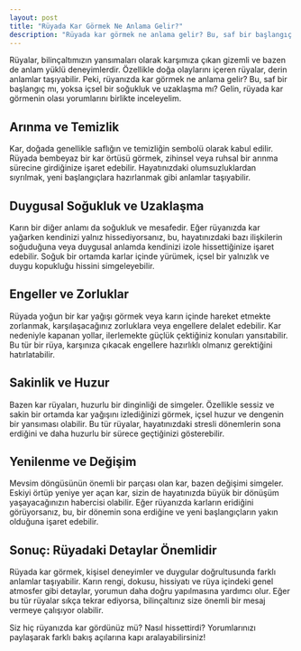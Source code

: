 ```yaml
---
layout: post
title: "Rüyada Kar Görmek Ne Anlama Gelir?"
description: "Rüyada kar görmek ne anlama gelir? Bu, saf bir başlangıç mı, yoksa içsel bir soğukluk ve uzaklaşma mı?"
---
```


Rüyalar, bilinçaltımızın yansımaları olarak karşımıza çıkan gizemli ve bazen de anlam yüklü deneyimlerdir. Özellikle doğa olaylarını içeren rüyalar, derin anlamlar taşıyabilir. Peki, rüyanızda kar görmek ne anlama gelir? Bu, saf bir başlangıç mı, yoksa içsel bir soğukluk ve uzaklaşma mı? Gelin, rüyada kar görmenin olası yorumlarını birlikte inceleyelim.

## Arınma ve Temizlik

Kar, doğada genellikle saflığın ve temizliğin sembolü olarak kabul edilir. Rüyada bembeyaz bir kar örtüsü görmek, zihinsel veya ruhsal bir arınma sürecine girdiğinize işaret edebilir. Hayatınızdaki olumsuzluklardan sıyrılmak, yeni başlangıçlara hazırlanmak gibi anlamlar taşıyabilir.

## Duygusal Soğukluk ve Uzaklaşma

Karın bir diğer anlamı da soğukluk ve mesafedir. Eğer rüyanızda kar yağarken kendinizi yalnız hissediyorsanız, bu, hayatınızdaki bazı ilişkilerin soğuduğuna veya duygusal anlamda kendinizi izole hissettiğinize işaret edebilir. Soğuk bir ortamda karlar içinde yürümek, içsel bir yalnızlık ve duygu kopukluğu hissini simgeleyebilir.

## Engeller ve Zorluklar

Rüyada yoğun bir kar yağışı görmek veya karın içinde hareket etmekte zorlanmak, karşılaşacağınız zorluklara veya engellere delalet edebilir. Kar nedeniyle kapanan yollar, ilerlemekte güçlük çektiğiniz konuları yansıtabilir. Bu tür bir rüya, karşınıza çıkacak engellere hazırlıklı olmanız gerektiğini hatırlatabilir.

## Sakinlik ve Huzur

Bazen kar rüyaları, huzurlu bir dinginliği de simgeler. Özellikle sessiz ve sakin bir ortamda kar yağışını izlediğinizi görmek, içsel huzur ve dengenin bir yansıması olabilir. Bu tür rüyalar, hayatınızdaki stresli dönemlerin sona erdiğini ve daha huzurlu bir sürece geçtiğinizi gösterebilir.

## Yenilenme ve Değişim

Mevsim döngüsünün önemli bir parçası olan kar, bazen değişimi simgeler. Eskiyi örtüp yeniye yer açan kar, sizin de hayatınızda büyük bir dönüşüm yaşayacağınızın habercisi olabilir. Eğer rüyanızda karların eridiğini görüyorsanız, bu, bir dönemin sona erdiğine ve yeni başlangıçların yakın olduğuna işaret edebilir.

## Sonuç: Rüyadaki Detaylar Önemlidir

Rüyada kar görmek, kişisel deneyimler ve duygular doğrultusunda farklı anlamlar taşıyabilir. Karın rengi, dokusu, hissiyatı ve rüya içindeki genel atmosfer gibi detaylar, yorumun daha doğru yapılmasına yardımcı olur. Eğer bu tür rüyalar sıkça tekrar ediyorsa, bilinçaltınız size önemli bir mesaj vermeye çalışıyor olabilir.

Siz hiç rüyanızda kar gördünüz mü? Nasıl hissettirdi? Yorumlarınızı paylaşarak farklı bakış açılarına kapı aralayabilirsiniz!